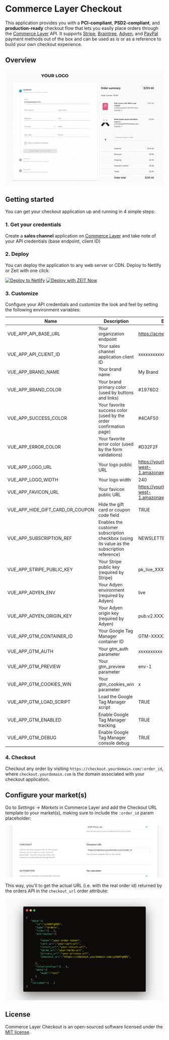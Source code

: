 # Commerce Layer Checkout

This application provides you with a **PCI-compliant**, **PSD2-compliant**, and **production-ready** checkout flow that lets you easily place orders through the [Commerce Layer](https://commercelayer.io/) API. It supports [Stripe](https://stripe.com), [Braintree](https://www.braintreepayments.com), [Adyen](https://www.adyen.com/), and [PayPal](https://www.paypal.com) payment methods out of the box and can be used as is or as a reference to build your own checkout experience.

## Overview

![Demo](readme-docs/demo.gif?raw=true 'Demo')

## Getting started

You can get your checkout application up and running in 4 simple steps:

### 1. Get your credentials

Create a **sales channel** application on [Commerce Layer](https://commercelayer.io) and take note of your API credentials (base endpoint, client ID)

### 2. Deploy

You can deploy the application to any web server or CDN. Deploy to Netlify or Zeit with one click:

[![Deploy to Netlify](https://www.netlify.com/img/deploy/button.svg)](https://app.netlify.com/start/deploy?repository=https://github.com/commercelayer/commercelayer-checkout)
[![Deploy with ZEIT Now](https://zeit.co/button)](https://zeit.co/new/project?template=https://github.com/commercelayer/commercelayer-checkout)

### 3. Customize

Configure your API credentials and customize the look and feel by setting the following environment variables:

| Name                             | Description                                                                                | Example                                                   |
| -------------------------------- | ------------------------------------------------------------------------------------------ | --------------------------------------------------------- |
| VUE_APP_API_BASE_URL             | Your organization endpoint                                                                 | https://acme.commercelayer.io                             |
| VUE_APP_API_CLIENT_ID            | Your sales channel application client ID                                                   | xxxxxxxxxxxxxxxxxxxx                                      |
| VUE_APP_BRAND_NAME               | Your brand name                                                                            | My Brand                                                  |
| VUE_APP_BRAND_COLOR              | Your brand primary color (used by buttons and links)                                       | #1976D2                                                   |
| VUE_APP_SUCCESS_COLOR            | Your favorite success color (used by the order confirmation page)                          | #4CAF50                                                   |
| VUE_APP_ERROR_COLOR              | Your favorite error color (used by the form validations)                                   | #D32F2F                                                   |
| VUE_APP_LOGO_URL                 | Your logo public URL                                                                       | https://yourbucket.s3-eu-west-1.amazonaws.com/logo.png    |
| VUE_APP_LOGO_WIDTH               | Your logo width                                                                            | 240                                                       |
| VUE_APP_FAVICON_URL              | Your favicon public URL                                                                    | https://yourbucket.s3-eu-west-1.amazonaws.com/favicon.ico |
| VUE_APP_HIDE_GIFT_CARD_OR_COUPON | Hide the gift card or coupon code field                                                    | TRUE                                                      |
| VUE_APP_SUBSCRIPTION_REF         | Enables the customer subscription checkbox (using its value as the subscription reference) | NEWSLETTER                                                |
| VUE_APP_STRIPE_PUBLIC_KEY        | Your Stripe public key (required by Stripe)                                                | pk_live_XXXXXXXXXX                                        |
| VUE_APP_ADYEN_ENV                | Your Adyen environment (required by Adyen)                                                 | live                                                      |
| VUE_APP_ADYEN_ORIGIN_KEY         | Your Adyen origin key (required by Adyen)                                                  | pub.v2.XXXXX.YYYYY.ZZZZZ                                  |
| VUE_APP_GTM_CONTAINER_ID         | Your Google Tag Manager container ID                                                       | GTM-XXXXXXX                                               |
| VUE_APP_GTM_AUTH                 | Your gtm_auth parameter                                                                    | xxxxxxxxxx                                                |
| VUE_APP_GTM_PREVIEW              | Your gtm_preview parameter                                                                 | env-1                                                     |
| VUE_APP_GTM_COOKIES_WIN          | Your gtm_cookies_win parameter                                                             | x                                                         |
| VUE_APP_GTM_LOAD_SCRIPT          | Load the Google Tag Manager script                                                         | TRUE                                                      |
| VUE_APP_GTM_ENABLED              | Enable Google Tag Manager tracking                                                         | TRUE                                                      |
| VUE_APP_GTM_DEBUG                | Enable Google Tag Manager console debug                                                    | TRUE                                                      |

### 4. Checkout

Checkout any order by visiting `https://checkout.yourdomain.com/:order_id`, where `checkout.yourdomain.com` is the domain associated with your checkout application.

## Configure your market(s)

Go to _Settings → Markets_ in Commerce Layer and add the Checkout URL template to your market(s), making sure to include the `:order_id` param placeholder:

![Checkout URL configuration](readme-docs/checkout-url-config.png?raw=true 'Checkout URL configuration')

This way, you'll to get the actual URL (i.e. with the real order id) returned by the orders API in the `checkout_url` order attribute:

![Checkout URL API response](readme-docs/checkout-url-api-response-snippet.png?raw=true 'Checkout URL API response')

## License

Commerce Layer Checkout is an open-sourced software licensed under the [MIT license](LICENSE.txt).

